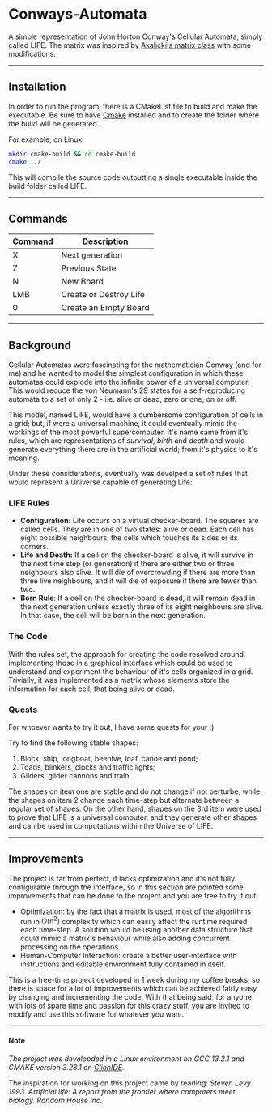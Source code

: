# Conways-Automata

A simple representation of John Horton Conway's Cellular Automata, simply called LIFE. The matrix was inspired by [Akalicki's matrix class](https://github.com/akalicki/matrix.git) with some modifications.

---

## Installation

In order to run the program, there is a CMakeList file to build and make the executable. Be sure to have [Cmake](https://cmake.org/download/) installed and to create the folder where the build will be generated.

For example, on Linux:
```sh
mkdir cmake-build && cd cmake-build
cmake ../
```

This will compile the source code outputting a single executable inside the build folder called LIFE.

---

## Commands

| Command | Description |
|---------|-------------|
| X       | Next generation |
| Z       | Previous State |
| N       | New Board |
| LMB     | Create or Destroy Life |
| 0       | Create an Empty Board |

--- 

## Background

Cellular Automatas were fascinating for the mathematician Conway (and for me) and he wanted to model the simplest configuration in which these automatas could explode into the infinite power of a universal computer. This would reduce the von Neumann's 29 states for a self-reproducing automata to a set of only 2 - i.e. alive or dead, zero or one, on or off.

This model, named LIFE, would have a cumbersome configuration of cells in a grid; but, if were a universal machine, it could eventually mimic the workings of the most powerful supercomputer. It's name came from it's rules, which are representations of *survival*, *birth* and *death* and would generate everything there are in the artificial world; from it's physics to it's meaning. 

Under these considerations, eventually was develped a set of rules that would represent a Universe capable of generating Life:

### LIFE Rules

- **Configuration:** Life occurs on a virtual checker-board. The squares are called cells. They are in one of two states: alive or dead. Each cell has eight possible neighbours, the cells which touches its sides or its corners.
- **Life and Death:** If a cell on the checker-board is alive, it will survive in the next time step (or generation) if there are either two or three neighbours also alive. It will die of overcrowding if there are more than three live neighbours, and it will die of exposure if there are fewer than two.
- **Born Rule**: If a cell on the checker-board is dead, it will remain dead in the next generation unless exactly three of its eight neighbours are alive. In that case, the cell will be born in the next generation.

### The Code

With the rules set, the approach for creating the code resolved around implementing those in a graphical interface which could be used to understand and experiment the behaviour of it's cells organized in a grid. Trivially, it was implemented as a matrix whose elements store the information for each cell; that being alive or dead.

### Quests

For whoever wants to try it out, I have some quests for your :)

Try to find the following stable shapes:

1. Block, ship, longboat, beehive, loaf, canoe and pond;
2. Toads, blinkers, clocks and traffic lights;
3. Gliders, glider cannons and train.

The shapes on item one are stable and do not change if not perturbe, while the shapes on item 2 change each time-step but alternate between a regular set of shapes. On the other hand, shapes on the 3rd item were used to prove that LIFE is a universal computer, and they generate other shapes and can be used in computations within the Universe of LIFE.

---

## Improvements

The project is far from perfect, it lacks optimization and it's not fully configurable through the interface, so in this section are pointed some improvements that can be done to the project and you are free to try it out:

- Optimization: by the fact that a matrix is used, most of the algorithms run in $O(n^2)$ complexity which can easily affect the runtime required each time-step. A solution would be using another data structure that could mimic a matrix's behaviour while also adding concurrent processing on the operations.
- Human-Computer Interaction: create a better user-interface with instructions and editable environment fully contained in itself.

This is a free-time project developed in 1 week during my coffee breaks, so there is space for a lot of improvements which can be achieved fairly easy by changing and incrementing the code. With that being said, for anyone with lots of spare time and passion for this crazy stuff, you are invited to modify and use this software for whatever you want. 

---

#### Note

*The project was developded in a Linux environment on GCC 13.2.1 and CMAKE version 3.28.1 on [ClionIDE](https://www.jetbrains.com/clion/).*

The inspiration for working on this project came by reading:
*Steven Levy. 1993. Artificial life: A report from the frontier where computers meet biology. Random House Inc.*
